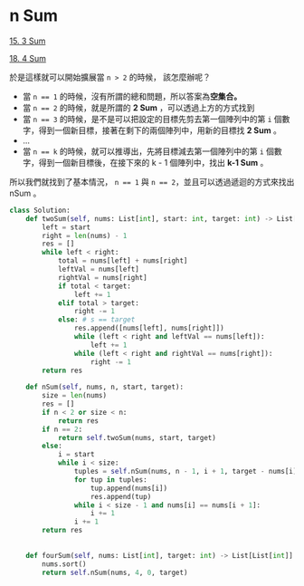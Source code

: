 # n Sum

[15. 3 Sum](https://leetcode.com/problems/3sum/)

[18. 4 Sum](https://leetcode.com/problems/4sum/)

於是這樣就可以開始擴展當 `n > 2` 的時候， 該怎麼辦呢？

* 當 `n == 1` 的時候，沒有所謂的總和問題，所以答案為**空集合。**
* 當 `n == 2` 的時候，就是所謂的 **2 Sum** ，可以透過上方的方式找到
* 當 `n == 3` 的時候，是不是可以把設定的目標先剪去第一個陣列中的第 `i` 個數字，得到一個新目標，接著在剩下的兩個陣列中，用新的目標找 **2 Sum** 。
* ...
* 當 `n == k` 的時候，就可以推導出，先將目標減去第一個陣列中的第 `i` 個數字，得到一個新目標後，在接下來的 k - 1 個陣列中，找出 **k-1 Sum** 。

所以我們就找到了基本情況， `n == 1` 與 `n == 2`，並且可以透過遞迴的方式來找出 nSum 。

```python
class Solution:
    def twoSum(self, nums: List[int], start: int, target: int) -> List[List[int]]:
        left = start
        right = len(nums) - 1
        res = []
        while left < right:
            total = nums[left] + nums[right]
            leftVal = nums[left]
            rightVal = nums[right]
            if total < target:
                left += 1
            elif total > target:
                right -= 1
            else: # s == target
                res.append([nums[left], nums[right]]) 
                while (left < right and leftVal == nums[left]):
                    left += 1
                while (left < right and rightVal == nums[right]):
                    right -= 1
        return res
    
    def nSum(self, nums, n, start, target):
        size = len(nums)
        res = []
        if n < 2 or size < n:
            return res
        if n == 2:
            return self.twoSum(nums, start, target)
        else:
            i = start
            while i < size:
                tuples = self.nSum(nums, n - 1, i + 1, target - nums[i])
                for tup in tuples:
                    tup.append(nums[i])
                    res.append(tup)
                while i < size - 1 and nums[i] == nums[i + 1]:
                    i += 1
                i += 1
        return res
                
    
    def fourSum(self, nums: List[int], target: int) -> List[List[int]]:
        nums.sort()
        return self.nSum(nums, 4, 0, target)
```

